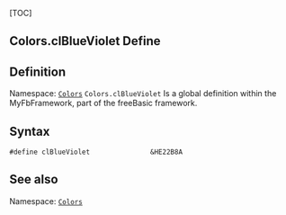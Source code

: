 [TOC]
## Colors.clBlueViolet Define

## Definition
Namespace: [`Colors`](Colors.md)
`Colors.clBlueViolet` Is a global definition within the MyFbFramework, part of the freeBasic framework.
## Syntax

```freeBasic
#define clBlueViolet               &HE22B8A
```

## See also
Namespace: [`Colors`](Colors.md)
